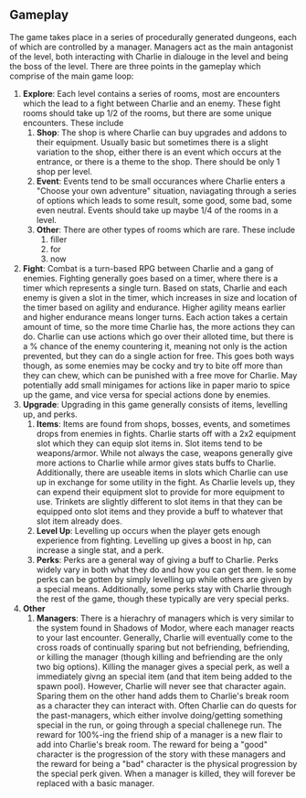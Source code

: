 ## Gameplay  
The game takes place in a series of procedurally generated dungeons, each of which are controlled by a manager. Managers act as the main antagonist of the level, both interacting with Charlie in dialouge in the level and being the boss of the level. There are three points in the gameplay which comprise of the main game loop:  
1. **Explore**: Each level contains a series of rooms, most are encounters which the lead to a fight between Charlie and an enemy. These fight rooms should take up 1/2 of the rooms, but there are some unique encounters. These include  
   1. **Shop**: The shop is where Charlie can buy upgrades and addons to their equipment. Usually basic but sometimes there is a slight variation to the shop, either there is an event which occurs at the entrance, or there is a theme to the shop. There should be only 1 shop per level.
   2. **Event**: Events tend to be small occurances where Charlie enters a "Choose your own adventure" situation, naviagating through a series of options which leads to some result, some good, some bad, some even neutral. Events should take up maybe 1/4 of the rooms in a level.
   3. **Other**: There are other types of rooms which are rare. These include
      1. filler
      2. for
      3. now
2. **Fight**: Combat is a turn-based RPG between Charlie and a gang of enemies. Fighting generally goes based on a timer, where there is a timer which represents a single turn. Based on stats, Charlie and each enemy is given a slot in the timer, which increases in size and location of the timer based on agility and endurance. Higher agility means earlier and higher endurance means longer turns. Each action takes a certain amount of time, so the more time Charlie has, the more actions they can do. Charlie can use actions which go over their alloted time, but there is a % chance of the enemy countering it, meaning not only is the action prevented, but they can do a single action for free. This goes both ways though, as some enemies may be cocky and try to bite off more than they can chew, which can be punished with a free move for Charlie. May potentially add small minigames for actions like in paper mario to spice up the game, and vice versa for special actions done by enemies. 
3. **Upgrade**: Upgrading in this game generally consists of items, levelling up, and perks.
   1. **Items**: Items are found from shops, bosses, events, and sometimes drops from enemies in fights. Charlie starts off with a 2x2 equipment slot which they can equip slot items in. Slot items tend to be weapons/armor. While not always the case, weapons generally give more actions to Charlie while armor gives stats buffs to Charlie. Additionally, there are useable items in slots which Charlie can use up in exchange for some utility in the fight. As Charlie levels up, they can expend their equipment slot to provide for more equipment to use. Trinkets are slightly different to slot items in that they can be equipped onto slot items and they provide a buff to whatever that slot item already does.
   2. **Level Up**: Levelling up occurs when the player gets enough experience from fighting. Levelling up gives a boost in hp, can increase a single stat, and a perk.
   3. **Perks**: Perks are a general way of giving a buff to Charlie. Perks widely vary in both what they do and how you can get them. Ie some perks can be gotten by simply levelling up while others are given by a special means. Additionally, some perks stay with Charlie through the rest of the game, though these typically are very special perks.  
4. **Other**
   1. **Managers**: There is a hierachry of managers which is very similar to the system found in Shadows of Modor, where each manager reacts to your last encounter. Generally, Charlie will eventually come to the cross roads of continually sparing but not befriending, befriending, or killing the manager (though killing and befriending are the only two big options). Killing the manager gives a special perk, as well a immediately givng an special item (and that item being added to the spawn pool). However, Charlie will never see that character again. Sparing them on the other hand adds them to Charlie's break room as a character they can interact with. Often Charlie can do quests for the past-managers, which either involve doing/getting something special in the run, or going through a special challenege run. The reward for 100%-ing the friend ship of a manager is a new flair to add into Charlie's break room. The reward for being a "good" character is the progression of the story with these managers and the reward for being a "bad" character is the physical progression by the special perk given. When a manager is killed, they will forever be replaced with a basic manager.  